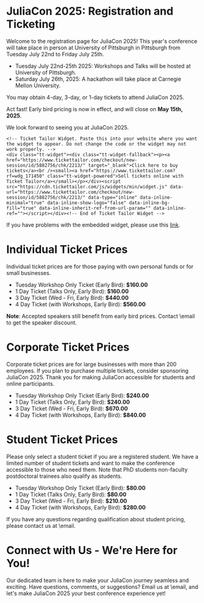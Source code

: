 # JuliaCon 2025: Registration and Ticketing

Welcome to the registration page for JuliaCon 2025! This year's conference will take place in person at University of Pittsburgh in Pittsburgh from Tuesday July 22nd to Friday July 25th.

* Tuesday July 22nd-25th 2025: Workshops and Talks will be hosted at University of Pittsburgh.
* Saturday July 26th, 2025: A hackathon will take place at Carnegie Mellon University.

You may obtain 4-day, 3-day, or 1-day tickets to attend JuliaCon 2025.

Act fast! Early bird pricing is now in effect, and will close on **May 15th, 2025**. 

We look forward to seeing you at JuliaCon 2025.

~~~
<!-- Ticket Tailor Widget. Paste this into your website where you want the widget to appear. Do not change the code or the widget may not work properly. -->
<div class="tt-widget"><div class="tt-widget-fallback"><p><a href="https://www.tickettailor.com/checkout/new-session/id/5882756/chk/2213/" target="_blank">Click here to buy tickets</a><br /><small><a href="https://www.tickettailor.com?rf=wdg_171450" class="tt-widget-powered">Sell tickets online with Ticket Tailor</a></small></p></div><script src="https://cdn.tickettailor.com/js/widgets/min/widget.js" data-url="https://www.tickettailor.com/checkout/new-session/id/5882756/chk/2213/" data-type="inline" data-inline-minimal="true" data-inline-show-logo="false" data-inline-bg-fill="true" data-inline-inherit-ref-from-url-param="" data-inline-ref=""></script></div><!-- End of Ticket Tailor Widget -->
~~~

If you have problems with the embedded widget, please use this [link](https://buytickets.at/numfocus1/1644745).
# Individual Ticket Prices

Individual ticket prices are for those paying with own personal funds or for small businesses.

- Tuesday Workshop Only Ticket (Early Bird): **\$160.00**
- 1 Day Ticket (Talks Only, Early Bird): **\$160.00**
- 3 Day Ticket (Wed - Fri, Early Bird): **\$440.00**
- 4 Day Ticket (with Workshops, Early Bird): **\$560.00**

**Note**: Accepted speakers still benefit from early bird prices. Contact \email to get the speaker discount.

# Corporate Ticket Prices

Corporate ticket prices are for large businesses with more than 200 employees.
If you plan to purchase multiple tickets, consider sponsoring JuliaCon 2025.
Thank you for making JuliaCon accessible for students and online participants.

- Tuesday Workshop Only Ticket (Early Bird): **\$240.00**
- 1 Day Ticket (Talks Only, Early Bird): **\$240.00**
- 3 Day Ticket (Wed - Fri, Early Bird): **\$670.00**
- 4 Day Ticket (with Workshops, Early Bird): **\$840.00**

# Student Ticket Prices

Please only select a student ticket if you are a registered student. We have a limited number of student tickets and want to make the conference accessible to those who need them. Note that PhD students non-faculty postdoctoral trainees also qualify as students.

- Tuesday Workshop Only Ticket (Early Bird): **\$80.00**
- 1 Day Ticket (Talks Only, Early Bird): **\$80.00**
- 3 Day Ticket (Wed - Fri, Early Bird): **\$210.00**
- 4 Day Ticket (with Workshops, Early Bird): **\$280.00**

If you have any questions regarding qualification about student pricing, please contact us at \email.

# Connect with Us - We're Here for You!

Our dedicated team is here to make your JuliaCon journey seamless and exciting. Have questions, comments, or suggestions? Email us at \email, and let's make JuliaCon 2025 your best conference experience yet!
